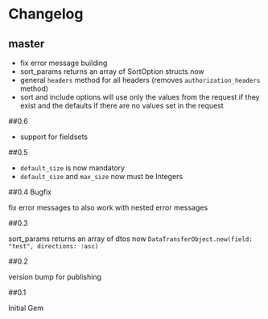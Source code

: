 Changelog
===

## master

- fix error message building
- sort_params returns an array of SortOption structs now
- general `headers` method for all headers (removes `authorization_headers` method)
- sort and include options will use only the values from the request if they exist and the defaults if there are no values set in the request

##0.6

- support for fieldsets

##0.5

- `default_size` is now mandatory
- `default_size` and `max_size` now must be Integers

##0.4 Bugfix

fix error messages to also work with nested error messages

##0.3

sort_params returns an array of dtos now `DataTransferObject.new(field: "test", directions: :asc)`

##0.2

version bump for publishing 

##0.1

Initial Gem

